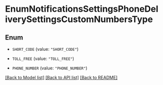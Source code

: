 # EnumNotificationsSettingsPhoneDeliverySettingsCustomNumbersType

## Enum


* `SHORT_CODE` (value: `"SHORT_CODE"`)

* `TOLL_FREE` (value: `"TOLL_FREE"`)

* `PHONE_NUMBER` (value: `"PHONE_NUMBER"`)


[[Back to Model list]](../README.md#documentation-for-models) [[Back to API list]](../README.md#documentation-for-api-endpoints) [[Back to README]](../README.md)



